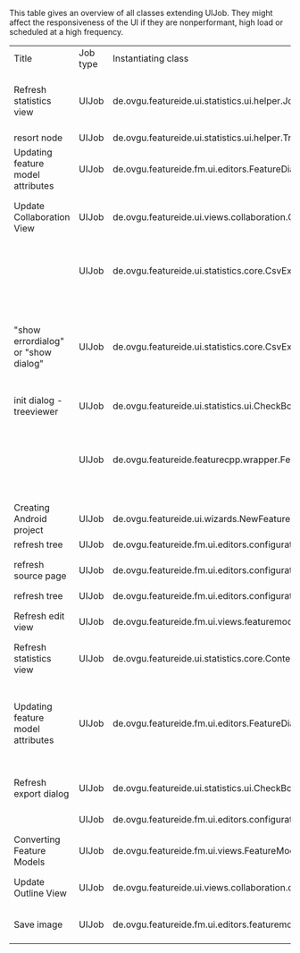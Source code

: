 This table gives an overview of all classes extending UIJob. They might affect the responsiveness of the UI if they are nonperformant, high load or scheduled at a high frequency.

<table>
    <tr>
        <td>Title</td>
        <td>Job type</td>
        <td>Instantiating class</td>
        <td>Description</td>
    </tr>
    <tr>
        <td>Refresh statistics view</td>
        <td>UIJob</td>
		<td>de.ovgu.featureide.ui.statistics.ui.helper.JobDoneListener</td>
		<td>Displays feedback on Jobs scheduled by an IJobChangeEvent. Instantiated once to show the feedback and once to remove it.</td> 
    </tr>
	<tr>
        <td>resort node</td>
        <td>UIJob</td>
        <td>de.ovgu.featureide.ui.statistics.ui.helper.TreeClickListener)</td>
        <td>Refreshes the TreeViewer.</td>
    </tr>
	<tr>
        <td>Updating feature model attributes</td>
        <td>UIJob</td>
        <td>de.ovgu.featureide.fm.ui.editors.FeatureDiagramEditor</td>
        <td>Sets feature status and constraint attribute to "NORMAL" and refreshes the Viewers contents.</td>
    </tr>
	<tr>
        <td>Update Collaboration View</td>
        <td>UIJob</td>
        <td>de.ovgu.featureide.ui.views.collaboration.CollaborationView</td>
        <td>Sets viewer contents and refreshes them; Enables the toolbarAction and refreshes the search content.</td>
    </tr>
	<tr>
        <td></td>
        <td>UIJob</td>
        <td>de.ovgu.featureide.ui.statistics.core.CsvExporter</td>
        <td>Displays the Dialog for the CSVExport. Its JobChangeListeners done() method starts the export for a non null return value.</td>
    </tr>
	<tr>
        <td>"show errordialog" or "show dialog"</td>
        <td>UIJob</td>
        <td>de.ovgu.featureide.ui.statistics.core.CsvExporter</td>
        <td>Opens a MessageDialog that reports the successful export being done, if it was successful. Otherwise the MessageDialog reports, that the file could not be accessed and prompts, if it should try again.</td>
    </tr>
	<tr>
        <td>init dialog - treeviewer</td>
        <td>UIJob</td>
        <td>de.ovgu.featureide.ui.statistics.ui.CheckBoxTreeViewDialog</td>
        <td>Sets the viewers content and refreshes it.</td>
    </tr>	
	<tr>
        <td></td>
        <td>UIJob</td>
        <td>de.ovgu.featureide.featurecpp.wrapper.FeatureCppWrapper</td>
        <td>Displays a MessageBox if FeatureC++ could not be executed because of insufficient permissions. It is instantiated in the deprecated private method openMessageBox.  </td>
    </tr>	
	<tr>
        <td>Creating Android project</td>
        <td>UIJob</td>
        <td>de.ovgu.featureide.ui.wizards.NewFeatureProjectWizard</td>
        <td>Creates an android project by calling the wizardExtensions performBeforeFinish() method.</td>
	</tr>
	<tr>
        <td>refresh tree</td>
        <td>UIJob</td>
        <td>de.ovgu.featureide.fm.ui.editors.configuration.AdvancedConfigurationPage</td>
        <td></td>
	</tr>
	<tr>
        <td>refresh source page</td>
        <td>UIJob</td>
        <td>de.ovgu.featureide.fm.ui.editors.configuration.ConfigurationEditor</td>
        <td>Refreshes the TextEditorPage by calling its propertyChange() method with null parameter.</td>
	</tr>
	<tr>
        <td>refresh tree</td>
        <td>UIJob</td>
        <td>de.ovgu.featureide.fm.ui.editors.configuration.ConfigurationPage</td>
        <td></td>
	</tr>
	<tr>
        <td>Refresh edit view</td>
        <td>UIJob</td>
        <td>de.ovgu.featureide.fm.ui.views.featuremodeleditview.ViewContentProvider</td>
        <td>calls the TreeViewers refresh() method, unless the TreeViewer is disposed</td>
	</tr>
	<tr>
        <td>Refresh statistics view</td>
        <td>UIJob</td>
        <td>de.ovgu.featureide.ui.statistics.core.ContentProvider</td>
        <td>calls the TreeViewers refresh() method, unless the TreeViewer is disposed</td>
	</tr>
	<tr>
        <td>Updating feature model attributes</td>
        <td>UIJob</td>
        <td>de.ovgu.featureide.fm.ui.editors.FeatureDiagramEditor</td>
        <td>Mind that there are two methods in the class, which create this job, although both seem to do the same. One is created by the StoppableJob "Analyze feature model", the other one by the private method refreshGraphics()</td>
	</tr>
	<tr>
        <td>Refresh export dialog</td>
        <td>UIJob</td>
        <td>de.ovgu.featureide.ui.statistics.ui.CheckBoxListener</td>
        <td>calls the CheckboxTreeViewers refresh() method</td>
	</tr>
	<tr>
        <td></td>
        <td>UIJob</td>
        <td>de.ovgu.featureide.fm.ui.editors.configuration.ConfigurationPage</td>
        <td>Sets color and font of a TreeItem</td>
	</tr>
	<tr>
        <td>Converting Feature Models</td>
        <td>UIJob</td>
        <td>de.ovgu.featureide.fm.ui.views.FeatureModelEditView</td>
        <td>calls method convertModelToBitmapTest(..)</td>
	</tr>
	<tr>
        <td>Update Outline View</td>
        <td>UIJob</td>
        <td>de.ovgu.featureide.ui.views.collaboration.outline.Outline</td>
        <td>sets and updates various fields of the TreeViewer depending on its status</td>
	</tr>
	<tr>
        <td>Save image</td>
        <td>UIJob</td>
        <td>de.ovgu.featureide.fm.ui.editors.featuremodel.GEFImageWriter</td>
        <td>Saves the GEF editors content in a bitmap by calling saveEditorContentsAsImage(..)</td>
	</tr>
</table>